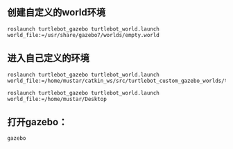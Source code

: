 
## 创建自定义的world环境
```
roslaunch turtlebot_gazebo turtlebot_world.launch world_file:=/usr/share/gazebo7/worlds/empty.world
```

## 进入自己定义的环境
```
roslaunch turtlebot_gazebo turtlebot_world.launch world_file:=/home/mustar/catkin_ws/src/turtlebot_custom_gazebo_worlds/tutorial.world
```

```
roslaunch turtlebot_gazebo turtlebot_world.launch world_file:=/home/mustar/Desktop
```
## 打开gazebo：
```
gazebo
```
